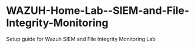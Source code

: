 # WAZUH-Home-Lab--SIEM-and-File-Integrity-Monitoring
Setup guide for Wazuh SIEM and File Integrity Monitoring Lab
